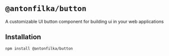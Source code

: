 # `@antonfilka/button`

A customizable UI button component for building ui in your web applications

## Installation

```bash
npm install @antonfilka/button
```
